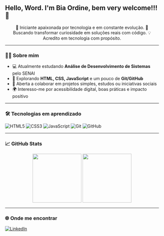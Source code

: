 ## Hello, Word. I'm Bia Ordine, bem very welcome!!! 🤎

<p align="center">
🌱 Iniciante apaixonada por tecnologia e em constante evolução.  
🎯 Buscando transformar curiosidade em soluções reais com código.  
💡 Acredito em tecnologia com propósito.
</p>

---

### 👩‍💻 Sobre mim

- 💻 Atualmente estudando **Análise de Desenvolvimento de Sistemas** pelo SENAI
- 📘 Explorando **HTML, CSS, JavaScript** e um pouco de **Git/GitHub**
- 🤝 Aberta a colaborar em projetos simples, estudos ou iniciativas sociais
- 🌍 Interesso-me por acessibilidade digital, boas práticas e impacto positivo

---

### 🛠️ Tecnologias em aprendizado

![HTML5](https://img.shields.io/badge/-HTML5-E34F26?style=flat&logo=html5&logoColor=fff)
![CSS3](https://img.shields.io/badge/-CSS3-1572B6?style=flat&logo=css3)
![JavaScript](https://img.shields.io/badge/-JavaScript-F7DF1E?style=flat&logo=javascript&logoColor=000)
![Git](https://img.shields.io/badge/-Git-F05032?style=flat&logo=git&logoColor=fff)
![GitHub](https://img.shields.io/badge/-GitHub-181717?style=flat&logo=github)

---

### 📈 GitHub Stats

<div align="center">
  <img height="160em" src="https://github-readme-stats.vercel.app/api?username=biancaordine&show_icons=true&theme=dracula&hide_border=true" />
  <img height="160em" src="https://github-readme-stats.vercel.app/api/top-langs/?username=biancaordine&layout=compact&theme=dracula&hide_border=true"/>
</div>

---

### 🌐 Onde me encontrar

[![LinkedIn](https://img.shields.io/badge/-LinkedIn-blue?style=flat-square&logo=linkedin&logoColor=white)](https://www.linkedin.com/in/biancaordine)  
